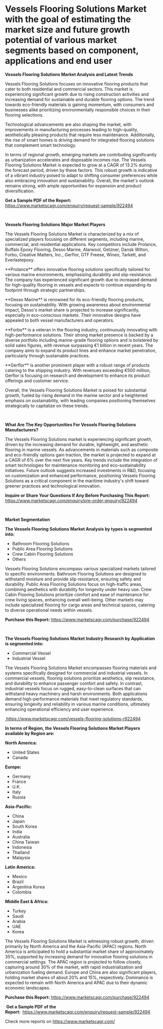 <p><h1>Vessels Flooring Solutions Market with the goal of estimating the market size and future growth potential of various market segments based on component, applications and end user</h1></p><p><strong>Vessels Flooring Solutions Market Analysis and Latest Trends</strong></p>
<p><p>Vessels Flooring Solutions focuses on innovative flooring products that cater to both residential and commercial sectors. This market is experiencing significant growth due to rising construction activities and increasing demand for sustainable and durable flooring options. The trend towards eco-friendly materials is gaining momentum, with consumers and businesses alike prioritizing environmentally responsible choices in their flooring selections.</p><p>Technological advancements are also shaping the market, with improvements in manufacturing processes leading to high-quality, aesthetically pleasing products that require less maintenance. Additionally, the rise of smart homes is driving demand for integrated flooring solutions that complement smart technology. </p><p>In terms of regional growth, emerging markets are contributing significantly as urbanization accelerates and disposable incomes rise. The Vessels Flooring Solutions Market is expected to grow at a CAGR of 13.2% during the forecast period, driven by these factors. This robust growth is indicative of a vibrant industry poised to adapt to shifting consumer preferences while also embracing innovation and sustainability. Overall, the market's outlook remains strong, with ample opportunities for expansion and product diversification.</p></p>
<p><strong>Get a Sample PDF of the Report:&nbsp;</strong> <a href="https://www.marketscagr.com/enquiry/request-sample/922494?utm_campaign=3095&utm_medium=2&utm_source=Github&utm_content=ia&utm_term=07032025&utm_id=vessels-flooring-solutions">https://www.marketscagr.com/enquiry/request-sample/922494</a></p>
<p>&nbsp;</p>
<p><strong>Vessels Flooring Solutions Major Market Players</strong></p>
<p><p>The Vessels Flooring Solutions Market is characterized by a mix of specialized players focusing on different segments, including marine, commercial, and residential applications. Key competitors include Prolance, Buffalo Epoxy Flooring, Desso Marine, Alarwool, Getzner, Dansk Wilton, Forbo, Creative Matters, Inc., Gerflor, GTF Freese, Wineo, Tarkett, and Everlastepoxy.</p><p>**Prolance** offers innovative flooring solutions specifically tailored for various marine environments, emphasizing durability and slip-resistance. The company has experienced significant growth due to increased demand for high-quality flooring in vessels and expects to continue expanding its footprint through strategic partnerships.</p><p>**Desso Marine** is renowned for its eco-friendly flooring products, focusing on sustainability. With growing awareness about environmental impact, Desso's market share is projected to increase significantly, especially in eco-conscious markets. Their innovative designs have appealed to both vessel manufacturers and operators.</p><p>**Forbo** is a veteran in the flooring industry, continuously innovating with high-performance solutions. Their strong market presence is backed by a diverse portfolio including marine-grade flooring options and is bolstered by solid sales figures, with revenue surpassing €1 billion in recent years. The company aims to expand its product lines and enhance market penetration, particularly through sustainable practices.</p><p>**Gerflor** is another prominent player with a robust range of products catering to the shipping industry. With revenues exceeding €500 million, Gerflor is focusing on research and development to enhance its product offerings and customer service.</p><p>Overall, the Vessels Flooring Solutions Market is poised for substantial growth, fueled by rising demand in the marine sector and a heightened emphasis on sustainability, with leading companies positioning themselves strategically to capitalize on these trends.</p></p>
<p>&nbsp;</p>
<p><strong>What Are The Key Opportunities For Vessels Flooring Solutions Manufacturers?</strong></p>
<p><p>The Vessels Flooring Solutions market is experiencing significant growth, driven by the increasing demand for durable, lightweight, and aesthetic flooring in marine vessels. As advancements in materials such as composite and eco-friendly options gain traction, the market is projected to expand at a CAGR of 6% over the next five years. Key trends include the integration of smart technologies for maintenance monitoring and eco-sustainability initiatives. Future outlook suggests increased investments in R&D, focusing on customization and enhanced performance, positioning Vessels Flooring Solutions as a critical component in the maritime industry's shift toward greener practices and technological innovation.</p></p>
<p><strong>Inquire or Share Your Questions If Any Before Purchasing This Report:</strong> <a href="https://www.marketscagr.com/enquiry/pre-order-enquiry/922494?utm_campaign=3095&utm_medium=2&utm_source=Github&utm_content=ia&utm_term=07032025&utm_id=vessels-flooring-solutions">https://www.marketscagr.com/enquiry/pre-order-enquiry/922494</a></p>
<p>&nbsp;</p>
<p><strong>Market Segmentation</strong></p>
<p><strong>The Vessels Flooring Solutions Market Analysis by types is segmented into:</strong></p>
<p><ul><li>Bathroom Flooring Solutions</li><li>Public Area Flooring Solutions</li><li>Crew Cabin Flooring Solutions</li><li>Others</li></ul></p>
<p><p>Vessels Flooring Solutions encompass various specialized markets tailored to specific environments. Bathroom Flooring Solutions are designed to withstand moisture and provide slip resistance, ensuring safety and durability. Public Area Flooring Solutions focus on high-traffic areas, combining aesthetics with durability for longevity under heavy use. Crew Cabin Flooring Solutions prioritize comfort and ease of maintenance for crew living spaces, enhancing overall well-being. Other markets may include specialized flooring for cargo areas and technical spaces, catering to diverse operational needs within vessels.</p></p>
<p><strong>Purchase this Report:&nbsp;</strong><a href="https://www.marketscagr.com/purchase/922494?utm_campaign=3095&utm_medium=2&utm_source=Github&utm_content=ia&utm_term=07032025&utm_id=vessels-flooring-solutions">https://www.marketscagr.com/purchase/922494</a></p>
<p>&nbsp;</p>
<p><strong>The Vessels Flooring Solutions Market Industry Research by Application is segmented into:</strong></p>
<p><ul><li>Commercial Vessel</li><li>Industrial Vessel</li></ul></p>
<p><p>The Vessels Flooring Solutions Market encompasses flooring materials and systems specifically designed for commercial and industrial vessels. In commercial vessels, flooring solutions prioritize aesthetics, slip resistance, and durability to enhance passenger comfort and safety. In contrast, industrial vessels focus on rugged, easy-to-clean surfaces that can withstand heavy machinery and harsh environments. Both applications demand high-performance materials that meet regulatory standards, ensuring longevity and reliability in various marine conditions, ultimately enhancing operational efficiency and user experience.</p></p>
<p><a href="https://www.marketscagr.com/vessels-flooring-solutions-r922494?utm_campaign=3095&utm_medium=2&utm_source=Github&utm_content=ia&utm_term=07032025&utm_id=vessels-flooring-solutions">&nbsp;https://www.marketscagr.com/vessels-flooring-solutions-r922494</a></p>
<p><strong>In terms of Region, the Vessels Flooring Solutions Market Players available by Region are:</strong></p>
<p>
    <p> <strong> North America: </strong>
        <ul>
            <li>United States</li>
            <li>Canada</li>
        </ul>
        </p> 
    <p> <strong> Europe: </strong>
        <ul>
            <li>Germany</li>
            <li>France</li>
            <li>U.K.</li>
            <li>Italy</li>
            <li>Russia</li>
        </ul>
        </p> 
    <p> <strong> Asia-Pacific: </strong>
        <ul>
            <li>China</li>
            <li>Japan</li>
            <li>South Korea</li>
            <li>India</li>
            <li>Australia</li>
            <li>China Taiwan</li>
            <li>Indonesia</li>
            <li>Thailand</li>
            <li>Malaysia</li>
        </ul>
        </p> 
    <p> <strong> Latin America: </strong>
        <ul>
            <li>Mexico</li>
            <li>Brazil</li>
            <li>Argentina Korea</li>
            <li>Colombia</li>
        </ul>
        </p> 
    <p> <strong> Middle East & Africa: </strong>
        <ul>
            <li>Turkey</li>
            <li>Saudi</li>
            <li>Arabia</li>
            <li>UAE</li>
            <li>Korea</li>
        </ul>
    </p>
    </p>
<p><p>The Vessels Flooring Solutions Market is witnessing robust growth, driven primarily by North America and the Asia-Pacific (APAC) regions. North America is anticipated to hold a substantial market share of approximately 35%, supported by increasing demand for innovative flooring solutions in commercial settings. The APAC region is projected to follow closely, capturing around 30% of the market, with rapid industrialization and urbanization fueling demand. Europe and China are also significant players, holding market shares of about 20% and 15%, respectively. Dominance is expected to remain with North America and APAC due to their dynamic economic landscapes.</p></p>
<p><strong>Purchase this Report: </strong><a href="https://www.marketscagr.com/purchase/922494?utm_campaign=3095&utm_medium=2&utm_source=Github&utm_content=ia&utm_term=07032025&utm_id=vessels-flooring-solutions">https://www.marketscagr.com/purchase/922494</a></p>
<p>&nbsp;<strong>Get a Sample PDF of the Report:&nbsp;&nbsp;</strong><a href="https://www.marketscagr.com/enquiry/request-sample/922494?utm_campaign=3095&utm_medium=2&utm_source=Github&utm_content=ia&utm_term=07032025&utm_id=vessels-flooring-solutions">https://www.marketscagr.com/enquiry/request-sample/922494</a></p>
<p><strong></strong></p>
<p>Check more reports on <a href="https://www.marketscagr.com/?utm_campaign=3095&utm_medium=2&utm_source=Github&utm_content=ia&utm_term=07032025&utm_id=vessels-flooring-solutions">https://www.marketscagr.com/</a></p>